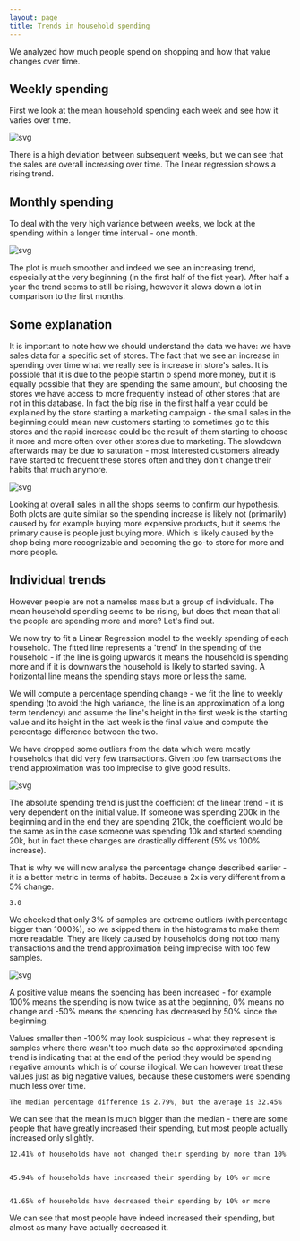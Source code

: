 ```yaml
---
layout: page
title: Trends in household spending
---
```

We analyzed how much people spend on shopping and how that value changes over time.

## Weekly spending

First we look at the mean household spending each week and see how it varies over time.


![svg](SpendingTrends_files/SpendingTrends_6_0.svg)


There is a high deviation between subsequent weeks, but we can see that the sales are overall increasing over time. The linear regression shows a rising trend.

## Monthly spending
To deal with the very high variance between weeks, we look at the spending within a longer time interval - one month.


![svg](SpendingTrends_files/SpendingTrends_11_0.svg)


The plot is much smoother and indeed we see an increasing trend, especially at the very beginning (in the first half of the fist year). After half a year the trend seems to still be rising, however it slows down a lot in comparison to the first months.

## Some explanation
It is important to note how we should understand the data we have: we have sales data for a specific set of stores. The fact that we see an increase in spending over time what we really see is increase in store's sales. It is possible that it is due to the people startin o spend more money, but it is equally possible that they are spending the same amount, but choosing the stores we have access to more frequently instead of other stores that are not in this database. In fact the big rise in the first half a year could be explained by the store starting a marketing campaign - the small sales in the beginning could mean new customers starting to sometimes go to this stores and the rapid increase could be the result of them starting to choose it more and more often over other stores due to marketing. The slowdown afterwards may be due to saturation - most interested customers already have started to frequent these stores often and they don't change their habits that much anymore.


![svg](SpendingTrends_files/SpendingTrends_14_0.svg)


Looking at overall sales in all the shops seems to confirm our hypothesis. Both plots are quite similar so the spending increase is likely not (primarily) caused by for example buying more expensive products, but it seems the primary cause is people just buying more. Which is likely caused by the shop being more recognizable and becoming the go-to store for more and more people.

## Individual trends

However people are not a namelss mass but a group of individuals. The mean household spending seems to be rising, but does that mean that all the people are spending more and more? Let's find out.

We now try to fit a Linear Regression model to the weekly spending of each household. The fitted line represents a 'trend' in the spending of the household - if the line is going upwards it means the household is spending more and if it is downwars the household is likely to started saving. A horizontal line means the spending stays more or less the same.

We will compute a percentage spending change - we fit the line to weekly spending (to avoid the high variance, the line is an approximation of a long term tendency) and assume the line's height in the first week is the starting value and its height in the last week is the final value and compute the percentage difference between the two.

We have dropped some outliers from the data which were mostly households that did very few transactions. Given too few transactions the trend approximation was too imprecise to give good results.


![svg](SpendingTrends_files/SpendingTrends_26_0.svg)


The absolute spending trend is just the coefficient of the linear trend - it is very dependent on the initial value. If someone was spending 200k in the beginning and in the end they are spending 210k, the coefficient would be the same as in the case someone was spending 10k and started spending 20k, but in fact these changes are drastically different (5% vs 100% increase).

That is why we will now analyse the percentage change described earlier - it is a better metric in terms of habits. Because a 2x is very different from a 5% change.




    3.0



We checked that only 3% of samples are extreme outliers (with percentage bigger than 1000%), so we skipped them in the histograms to make them more readable. They are likely caused by households doing not too many transactions and the trend approximation being imprecise with too few samples.


![svg](SpendingTrends_files/SpendingTrends_31_0.svg)


A positive value means the spending has been increased - for example 100% means the spending is now twice as at the beginning, 0% means no change and -50% means the spending has decreased by 50% since the beginning.

Values smaller then -100% may look suspicious - what they represent is samples where there wasn't too much data so the approximated spending trend is indicating that at the end of the period they would be spending negative amounts which is of course illogical.
We can however treat these values just as big negative values, because these customers were spending much less over time.

    The median percentage difference is 2.79%, but the average is 32.45%


We can see that the mean is much bigger than the median - there are some people that have greatly increased their spending, but most people actually increased only slightly.

    12.41% of households have not changed their spending by more than 10%


    45.94% of households have increased their spending by 10% or more


    41.65% of households have decreased their spending by 10% or more


We can see that most people have indeed increased their spending, but almost as many have actually decreased it.


